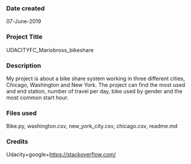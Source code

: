 ### Date created
07-June-2019

### Project Title
UDACITYFC_Mariobross_bikeshare

### Description
My project is about a bike share system working in three different cities, Chicago, Washington and New York. The project can find the most used and end station, number of travel per day, bike used by gender and the most common start hour.

### Files used
Bike.py, washington.csv, new_york_city.csv, chicago.csv, readme.md

### Credits
Udacity+google+https://stackoverflow.com/
